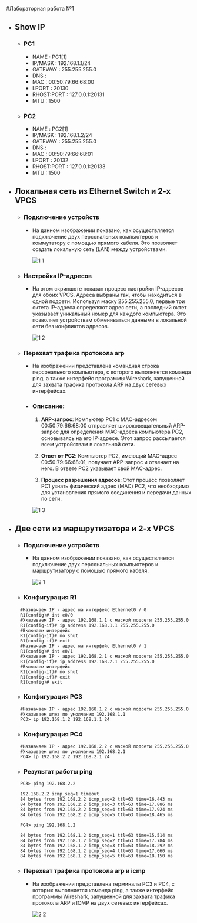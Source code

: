 #Лабораторная работа №1

- ## Show IP

  - ### PC1

    - NAME        : PC1[1]
    - IP/MASK     : 192.168.1.1/24
    - GATEWAY     : 255.255.255.0
    - DNS         : 
    - MAC         : 00:50:79:66:68:00
    - LPORT       : 20130
    - RHOST:PORT  : 127.0.0.1:20131
    - MTU         : 1500

  - ### PC2

    - NAME        : PC2[1]
    - IP/MASK     : 192.168.1.2/24
    - GATEWAY     : 255.255.255.0
    - DNS         : 
    - MAC         : 00:50:79:66:68:01
    - LPORT       : 20132
    - RHOST:PORT  : 127.0.0.1:20133
    - MTU         : 1500

- ## Локальная сеть из Ethernet Switch и 2-х VPCS

  - ### Подключение устройств

    - На данном изображении показано, как осуществляется подключение двух персональных компьютеров к коммутатору с помощью прямого кабеля. Это позволяет создать локальную сеть (LAN) между устройствами.
      
      ![1 1](https://github.com/user-attachments/assets/f92fd802-dce3-4f11-8994-88bffa1ca042)

  - ### Настройка IP-адресов

    - На этом скриншоте показан процесс настройки IP-адресов для обоих VPCS. Адреса выбраны так, чтобы находиться в одной подсети. Используя маску 255.255.255.0, первые три октета IP-адреса определяют адрес сети, а последний октет указывает уникальный номер для каждого компьютера. Это позволяет устройствам обмениваться данными в локальной сети без конфликтов адресов.
      
      ![1 2](https://github.com/user-attachments/assets/bed99c14-bc9a-4d85-b2bd-a9ddd5afb1a0)

  - ### Перехват трафика протокола arp

    - На изображении представлена командная строка персонального компьютера, с которого выполняется команда ping, а также интерфейс программы Wireshark, запущенной для захвата трафика протокола ARP на двух сетевых интерфейсах.

    - ### Описание:

        1. **ARP-запрос**: Компьютер PC1 с MAC-адресом 00:50:79:66:68:00 отправляет широковещательный ARP-запрос для определения MAC-адреса компьютера PC2, основываясь на его IP-адресе. Этот запрос рассылается всем устройствам в локальной сети.

        2. **Ответ от PC2**: Компьютер PC2, имеющий MAC-адрес 00:50:79:66:68:01, получает ARP-запрос и отвечает на него. В ответе PC2 указывает свой MAC-адрес.

        3. **Процесс разрешения адресов**: Этот процесс позволяет PC1 узнать физический адрес (MAC) PC2, что необходимо для установления прямого соединения и передачи данных по сети.
      
      ![1 3](https://github.com/user-attachments/assets/ed289aa7-e99e-4d32-a62b-19254c9e6e04)

- ## Две сети из маршрутизатора и 2-х VPCS

  - ### Подключение устройств

    - На данном изображении показано, как осуществляется подключение двух персональных компьютеров к маршрутизатору с помощью прямого кабеля.

      ![2 1](https://github.com/user-attachments/assets/b14c463d-57ff-450b-bb40-5021e50b6b23)

  - ### Конфигурация R1

  ```
    #Назначаем IP - адрес на интерфейс Ethernet0 / 0
    R1(config)# int e0/0
    #Указываем IP - адрес 192.168.1.1 с маской подсети 255.255.255.0
    R1(config-if)# ip address 192.168.1.1 255.255.255.0
    #Включаем интерфейс
    R1(config-if)# no shut
    R1(config-if)# exit
    #Назначаем IP - адрес на интерфейс Ethernet0 / 1
    R1(config)# int e0/1
    #Указываем IP - адрес 192.168.2.1 с маской подсети 255.255.255.0
    R1(config-if)# ip address 192.168.2.1 255.255.255.0
    #Включаем интерфейс
    R1(config-if)# no shut
    R1(config-if)# exit
    R1(config)# exit                               
  ```

  - ### Конфигурация PC3

  ```
    #Назначаем IP - адрес 192.168.1.2 с маской подсети 255.255.255.0
    #Указываем шлюз по умолчанию 192.168.1.1
    PC3> ip 192.168.1.2 192.168.1.1 24                                
  ```

  - ### Конфигурация PC4

  ```
    #Назначаем IP - адрес 192.168.2.2 с маской подсети 255.255.255.0
    #Указываем шлюз по умолчанию 192.168.2.1
    PC4> ip 192.168.2.2 192.168.2.1 24                              
  ```

  - ### Результат работы ping

  ```
    PC3> ping 192.168.2.2

    192.168.2.2 icmp_seq=1 timeout
    84 bytes from 192.168.2.2 icmp_seq=2 ttl=63 time=16.443 ms
    84 bytes from 192.168.2.2 icmp_seq=3 ttl=63 time=17.886 ms
    84 bytes from 192.168.2.2 icmp_seq=4 ttl=63 time=17.924 ms
    84 bytes from 192.168.2.2 icmp_seq=5 ttl=63 time=18.465 ms

    PC4> ping 192.168.1.2

    84 bytes from 192.168.1.2 icmp_seq=1 ttl=63 time=15.514 ms
    84 bytes from 192.168.1.2 icmp_seq=2 ttl=63 time=17.784 ms
    84 bytes from 192.168.1.2 icmp_seq=3 ttl=63 time=18.292 ms
    84 bytes from 192.168.1.2 icmp_seq=4 ttl=63 time=17.660 ms
    84 bytes from 192.168.1.2 icmp_seq=5 ttl=63 time=18.150 ms
  ```

  - ### Перехват трафика протокола arp и icmp

    - На изображении представлена терминалы PC3 и PC4, с которых выполняется команда ping, а также интерфейс программы Wireshark, запущенной для захвата трафика протокола ARP и ICMP на двух сетевых интерфейсах.

      ![2 2](https://github.com/user-attachments/assets/91b0f167-451f-4f01-b150-fbc5ff539dec)
